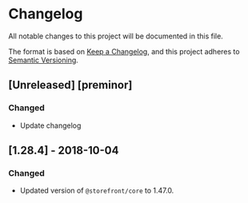 # Changelog
All notable changes to this project will be documented in this file.

The format is based on [Keep a Changelog](https://keepachangelog.com/en/1.0.0/),
and this project adheres to [Semantic Versioning](https://semver.org/spec/v2.0.0.html).

## [Unreleased] [preminor]
### Changed
- Update changelog

## [1.28.4] - 2018-10-04
### Changed
- Updated version of `@storefront/core` to 1.47.0.
